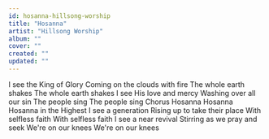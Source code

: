 ```yaml
---
id: hosanna-hillsong-worship
title: "Hosanna"
artist: "Hillsong Worship"
album: ""
cover: ""
created: ""
updated: ""
---
```


I see the King of Glory
Coming on the clouds with fire
The whole earth shakes
The whole earth shakes
I see His love and mercy
Washing over all our sin
The people sing
The people sing
Chorus
Hosanna
Hosanna
Hosanna in the Highest
I see a generation
Rising up to take their place
With selfless faith
With selfless faith
I see a near revival
Stirring as we pray and seek
We're on our knees
We're on our knees